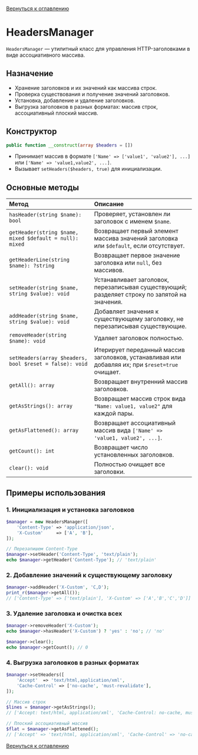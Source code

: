 [Вернуться к оглавлению](../../index.md)
# HeadersManager

`HeadersManager` — утилитный класс для управления HTTP-заголовками в виде ассоциативного массива.

## Назначение

- Хранение заголовков и их значений как массива строк.
- Проверка существования и получение значений заголовков.
- Установка, добавление и удаление заголовков.
- Выгрузка заголовков в разных форматах: массив строк, ассоциативный плоский массив.

## Конструктор

```php
public function __construct(array $headers = [])
```

- Принимает массив в формате `['Name' => ['value1', 'value2'], ...]` или `['Name' => 'value1,value2', ...]`.
- Вызывает `setHeaders($headers, true)` для инициализации.

## Основные методы

| Метод                                                      | Описание                                                                                           |
|:-----------------------------------------------------------|:---------------------------------------------------------------------------------------------------|
| `hasHeader(string $name): bool`                            | Проверяет, установлен ли заголовок с именем `$name`.                                                |
| `getHeader(string $name, mixed $default = null): mixed`    | Возвращает первый элемент массива значений заголовка или `$default`, если отсутствует.              |
| `getHeaderLine(string $name): ?string`                     | Возвращает первое значение заголовка или `null`, без массивов.                                      |
| `setHeader(string $name, string $value): void`             | Устанавливает заголовок, перезаписывая существующий; разделяет строку по запятой на значения.       |
| `addHeader(string $name, string $value): void`             | Добавляет значения к существующему заголовку, не перезаписывая существующие.                       |
| `removeHeader(string $name): void`                         | Удаляет заголовок полностью.                                                                       |
| `setHeaders(array $headers, bool $reset = false): void`    | Итерирует переданный массив заголовков, устанавливая или добавляя их; при `$reset=true` очищает.    |
| `getAll(): array`                                          | Возвращает внутренний массив заголовков.                                                           |
| `getAsStrings(): array`                                    | Возвращает массив строк вида `"Name: value1, value2"` для каждой пары.                            |
| `getAsFlattened(): array`                                  | Возвращает ассоциативный массив вида `['Name' => 'value1, value2', ...]`.                           |
| `getCount(): int`                                          | Возвращает число установленных заголовков.                                                         |
| `clear(): void`                                            | Полностью очищает все заголовки.                                                                   |

## Примеры использования

### 1. Инициализация и установка заголовков
```php
$manager = new HeadersManager([
    'Content-Type' => 'application/json',
    'X-Custom'     => ['A', 'B'],
]);

// Перезапишем Content-Type
$manager->setHeader('Content-Type', 'text/plain');
echo $manager->getHeader('Content-Type'); // 'text/plain'
```

### 2. Добавление значений к существующему заголовку
```php
$manager->addHeader('X-Custom', 'C,D');
print_r($manager->getAll());
// ['Content-Type' => ['text/plain'], 'X-Custom' => ['A','B','C','D']]
```

### 3. Удаление заголовка и очистка всех
```php
$manager->removeHeader('X-Custom');
echo $manager->hasHeader('X-Custom') ? 'yes' : 'no'; // 'no'

$manager->clear();
echo $manager->getCount(); // 0
```

### 4. Выгрузка заголовков в разных форматах
```php
$manager->setHeaders([
    'Accept'  => 'text/html,application/xml',
    'Cache-Control' => ['no-cache', 'must-revalidate'],
]);

// Массив строк
$lines = $manager->getAsStrings();
// ['Accept: text/html, application/xml', 'Cache-Control: no-cache, must-revalidate']

// Плоский ассоциативный массив
$flat = $manager->getAsFlattened();
// ['Accept' => 'text/html, application/xml', 'Cache-Control' => 'no-cache, must-revalidate']
```

[Вернуться к оглавлению](../../index.md)